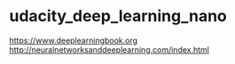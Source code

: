 # udacity_deep_learning_nano


https://www.deeplearningbook.org
http://neuralnetworksanddeeplearning.com/index.html